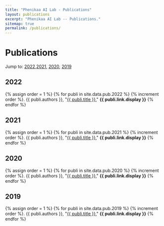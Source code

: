 ```yaml
---
title: "Phenikaa AI Lab - Publications"
layout: publications
excerpt: "Phenikaa AI Lab -- Publications."
sitemap: true
permalink: /publications/
---
```



# Publications
Jump to: [2022](#2022),[2021](#2021), [2020](#2020), [2019](#2019)
## 2022
{% assign order = 1 %}
{% for publi in site.data.pub.2022 %}
  {% increment order %}. {{ publi.authors }}, "<a target="_blank" href="{{ publi.link.url }}">{{ publi.title }}</a>," <b>{{ publi.link.display }}</b>
{% endfor %}

## 2021
{% assign order = 1 %}
{% for publi in site.data.pub.2021 %}
  {% increment order %}. {{ publi.authors }}, "<a target="_blank" href="{{ publi.link.url }}">{{ publi.title }}</a>," <b>{{ publi.link.display }}</b>
{% endfor %}

## 2020
{% assign order = 1 %}
{% for publi in site.data.pub.2020 %}
  {% increment order %}. {{ publi.authors }}, "<a target="_blank" href="{{ publi.link.url }}">{{ publi.title }}</a>," <b>{{ publi.link.display }}</b>
{% endfor %}

## 2019
{% assign order = 1 %}
{% for publi in site.data.pub.2019 %}
  {% increment order %}. {{ publi.authors }}, "<a target="_blank" href="{{ publi.link.url }}">{{ publi.title }}</a>," <b>{{ publi.link.display }}</b>
{% endfor %}
